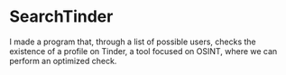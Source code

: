 # SearchTinder
 I made a program that, through a list of possible users, checks the existence of a profile on Tinder, a tool focused on OSINT, where we can perform an optimized check.
